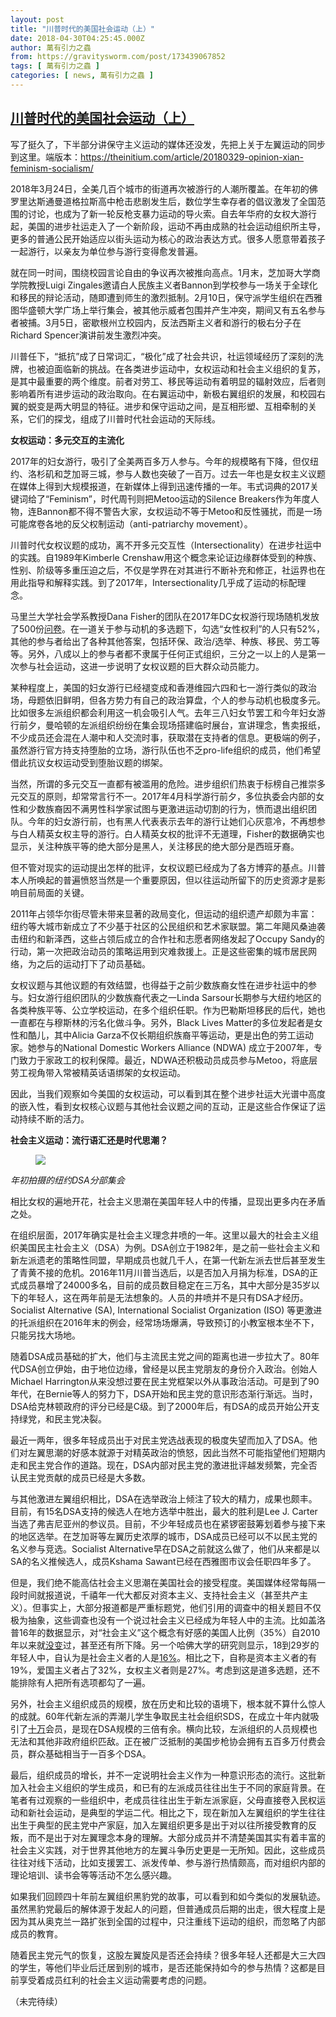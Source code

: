 ```yaml
---
layout: post
title: "川普时代的美国社会运动（上）"
date: 2018-04-30T04:25:45.000Z
author: 萬有引力之蟲
from: https://gravitysworm.com/post/173439067852
tags: [ 萬有引力之蟲 ]
categories: [ news, 萬有引力之蟲 ]
---
```

<!--1525062345000-->
[川普时代的美国社会运动（上）](https://gravitysworm.com/post/173439067852)
------

<div>
<p>写了挺久了，下半部分讲保守主义运动的媒体还没发，先把上关于左翼运动的同步到这里。端版本：<a href="https://theinitium.com/article/20180329-opinion-xian-feminism-socialism/" target="_blank">https://theinitium.com/article/20180329-opinion-xian-feminism-socialism/</a></p><p>2018年3月24日，全美几百个城市的街道再次被游行的人潮所覆盖。在年初的佛罗里达斯通曼道格拉斯高中枪击悲剧发生后，数位学生幸存者的倡议激发了全国范围的讨论，也成为了新一轮反枪支暴力运动的导火索。自去年华府的女权大游行起，美国的进步社运走入了一个新阶段，运动不再由成熟的社会运动组织所主导，更多的普通公民开始适应以街头运动为核心的政治表达方式。很多人愿意带着孩子一起游行，以亲友为单位参与游行变得愈发普遍。</p><p>就在同一时间，围绕校园言论自由的争议再次被推向高点。1月末，芝加哥大学商学院教授Luigi Zingales邀请白人民族主义者Bannon到学校参与一场关于全球化和移民的辩论活动，随即遭到师生的激烈抵制。2月10日，保守派学生组织在西雅图华盛顿大学广场上举行集会，被其他示威者包围并产生冲突，期间又有五名参与者被捕。3月5日，密歇根州立校园内，反法西斯主义者和游行的极右分子在Richard Spencer演讲前发生激烈冲突。</p><p>川普任下，“抵抗”成了日常词汇，“极化”成了社会共识，社运领域经历了深刻的洗牌，也被迫面临新的挑战。在各类进步运动中，女权运动和社会主义组织的复苏，是其中最重要的两个维度。前者对劳工、移民等运动有着明显的辐射效应，后者则影响着所有进步运动的政治取向。在右翼运动中，新极右翼组织的发展，和校园右翼的蜕变是两大明显的特征。进步和保守运动之间，是互相形塑、互相牵制的关系，它们的探戈，组成了川普时代社会运动的天际线。</p><p><b>女权运动：多元交互的主流化</b></p><p>2017年的妇女游行，吸引了全美两百多万人参与。今年的规模略有下降，但仅纽约、洛杉矶和芝加哥三城，参与人数也突破了一百万。过去一年也是女权主义议题在媒体上得到大规模报道，在新媒体上得到迅速传播的一年。韦式词典的2017关键词给了“Feminism”，时代周刊则把Metoo运动的Silence Breakers作为年度人物，连Bannon都不得不警告大家，女权运动不等于Metoo和反性骚扰，而是一场可能席卷各地的反父权制运动（anti-patriarchy movement）。</p><p>川普时代女权议题的成功，离不开多元交互性（Intersectionality）在进步社运中的实践。自1989年Kimberle Crenshaw用这个概念来论证边缘群体受到的种族、性别、阶级等多重压迫之后，不仅是学界在对其进行不断补充和修正，社运界也在用此指导和解释实践。到了2017年，Intersectionality几乎成了运动的标配理念。 </p><p>马里兰大学社会学系教授Dana Fisher的团队在2017年DC女权游行现场随机发放了500份<a href="http://advances.sciencemag.org/content/3/9/eaao1390" target="_blank">问卷</a>。在一道关于参与动机的多选题下，勾选“女性权利”的人只有52%，其他的参与者给出了各种其他答案，包括环保、政治/选举、种族、移民、劳工等等。另外，八成以上的参与者都不隶属于任何正式组织，三分之一以上的人是第一次参与社会运动，这进一步说明了女权议题的巨大群众动员能力。<br/></p><p>某种程度上，美国的妇女游行已经褪变成和香港维园六四和七一游行类似的政治场，母题依旧鲜明，但各方势力有自己的政治算盘，个人的参与动机也极度多元。比如很多左派组织都会利用这一机会吸引人气。去年三八妇女节罢工和今年妇女游行前夕，曼哈顿的左派组织纷纷在集会现场搭建临时展台，宣讲理念，售卖报纸，不少成员还会混在人潮中和人交流时事，获取潜在支持者的信息。更极端的例子，虽然游行官方持支持堕胎的立场，游行队伍也不乏pro-life组织的成员，他们希望借此抗议女权运动受到堕胎议题的绑架。</p><p>当然，所谓的多元交互一直都有被滥用的危险。进步组织们热衷于标榜自己推崇多元交互的原则，却常常言行不一。2017年4月科学游行前夕，多位执委会内部的女性和少数族裔因不满男性科学家试图与更激进运动切割的行为，愤而退出组织团队。今年的妇女游行前，也有黑人代表表示去年的游行让她们心灰意冷，不再想参与白人精英女权主导的游行。白人精英女权的批评不无道理，Fisher的数据确实也显示，关注种族平等的绝大部分是黑人，关注移民的绝大部分是西班牙裔。</p><p>但不管对现实的运动提出怎样的批评，女权议题已经成为了各方博弈的基点。川普本人所唤起的普遍愤怒当然是一个重要原因，但以往运动所留下的历史资源才是影响目前局面的关键。</p><p>2011年占领华尔街尽管未带来显著的政局变化，但运动的组织遗产却颇为丰富：纽约等大城市新成立了不少基于社区的公民组织和艺术家联盟。第二年飓风桑迪袭击纽约和新泽西，这些占领后成立的合作社和志愿者网络发起了Occupy Sandy的行动，第一次把政治动员的策略运用到灾难救援上。正是这些密集的城市居民网络，为之后的运动打下了动员基础。</p><p>女权议题与其他议题的有效结盟，也得益于之前少数族裔女性在进步社运中的参与。妇女游行组织团队的少数族裔代表之一Linda Sarsour长期参与大纽约地区的各类种族平等、公立学校运动，在多个组织任职。作为巴勒斯坦移民的后代，她也一直都在与穆斯林的污名化做斗争。另外，Black Lives Matter的多位发起者是女性和酷儿，其中Alicia Garza不仅长期组织族裔平等运动，更是出色的劳工运动家。她参与的National Domestic Workers Alliance (NDWA) 成立于2007年，专门致力于家政工的权利保障。最近，NDWA还积极动员成员参与Metoo，将底层劳工视角带入常被精英话语绑架的女权运动。</p><p>因此，当我们观察如今美国的女权运动，可以看到其在整个进步社运大光谱中高度的嵌入性，看到女权核心议题与其他社会议题之间的互动，正是这些合作保证了运动持续不断的活力。 </p><p><b>社会主义运动：流行语汇还是时代思潮？</b></p><figure class="tmblr-full" data-orig-height="3036" data-orig-width="4048" style=""><img src="https://64.media.tumblr.com/4421c3c659e036cfe9797900e2afcc79/tumblr_inline_p7zdq00DIF1qmojoa_540.jpg" data-orig-height="3036" data-orig-width="4048"/></figure><p><i>年初拍摄的纽约DSA分部集会</i></p><p>相比女权的遍地开花，社会主义思潮在美国年轻人中的传播，显现出更多内在矛盾之处。</p><p>在组织层面，2017年确实是社会主义理念井喷的一年。这里以最大的社会主义组织美国民主社会主义（DSA）为例。DSA创立于1982年，是之前一些社会主义和新左派遗老的策略性同盟，早期成员也就几千人，在第一代新左派去世后甚至发生了青黄不接的危机。2016年11月川普当选后，以是否加入月捐为标准，DSA的正式成员暴增了24000多名，目前的成员数目稳定在三万名，其中大部分是35岁以下的年轻人，这在两年前是无法想象的。人员的井喷并不是只有DSA才经历。Socialist Alternative (SA), International Socialist Organization (ISO) 等更激进的托派组织在2016年末的例会，经常场场爆满，导致预订的小教室根本坐不下，只能另找大场地。</p><p>随着DSA成员基础的扩大，他们与主流民主党之间的距离也进一步拉大了。80年代DSA创立伊始，由于地位边缘，曾经是以民主党朋友的身份介入政治。创始人Michael Harrington从来没想过要在民主党框架以外从事政治活动。可是到了90年代，在Bernie等人的努力下，DSA开始和民主党的意识形态渐行渐远。当时，DSA给克林顿政府的评分已经是C级。到了2000年后，有DSA的成员开始公开支持绿党，和民主党决裂。</p><p>最近一两年，很多年轻成员出于对民主党选战表现的极度失望而加入了DSA。他们对左翼思潮的好感本就源于对精英政治的愤怒，因此当然不可能指望他们短期内走和民主党合作的道路。现在，DSA内部对民主党的激进批评越发频繁，完全否认民主党贡献的成员已经是大多数。</p><p>与其他激进左翼组织相比，DSA在选举政治上倾注了较大的精力，成果也颇丰。目前，有15名DSA支持的候选人在地方选举中胜出，最大的胜利是Lee J. Carter当选了弗吉尼亚州的参议员。目前，不少年轻成员也在紧锣密鼓筹划着参与接下来的地区选举。在芝加哥等左翼历史浓厚的城市，DSA成员已经可以不以民主党的名义参与竞选。Socialist Alternative早在DSA之前就这么做了，他们从来都是以SA的名义推候选人，成员Kshama Sawant已经在西雅图市议会任职四年多了。 </p><p>但是，我们绝不能高估社会主义思潮在美国社会的接受程度。美国媒体经常每隔一段时间就报道说，千禧年一代大都反对资本主义、支持社会主义（甚至共产主义）。但事实上，大部分报道都是严重标题党，他们引用的调查中的相关题目不仅极为抽象，这些调查也没有一个说过社会主义已经成为年轻人中的主流。比如盖洛普16年的数据显示，对“社会主义”这个概念有好感的美国人比例（35%）自2010年以来就<a href="http://news.gallup.com/poll/191354/americans-views-socialism-capitalism-little-changed.aspx" target="_blank">没变</a>过，甚至还有所下降。另一个哈佛大学的研究则显示，18到29岁的年轻人中，自认为是社会主义者的人是<a href="http://iop.harvard.edu/youth-poll/past/harvard-iop-spring-2016-poll" target="_blank">16%</a>。相比之下，自称是资本主义者的有19%，爱国主义者占了32%，女权主义者则是27%。考虑到这是道多选题，还不能排除有人把所有选项都勾了一遍。 </p><p>另外，社会主义组织成员的规模，放在历史和比较的语境下，根本就不算什么惊人的成就。60年代新左派的弄潮儿学生争取民主社会组织SDS，在成立十年内就吸引了<a href="https://theconversation.com/what-was-the-protest-group-students-for-a-democratic-society-five-questions-answered-76849?xid=PS_smithsonian" target="_blank">十万</a>会员，是现在DSA规模的三倍有余。横向比较，左派组织的人员规模也无法和其他非政府组织匹敌。正在被广泛抵制的美国步枪协会拥有五百多万付费会员，群众基础相当于一百多个DSA。</p><p>最后，组织成员的增长，并不一定说明社会主义作为一种意识形态的流行。这批新加入社会主义组织的学生成员，和已有的左派成员往往出生于不同的家庭背景。在笔者有过观察的一些组织中，老成员往往出生于新左派家庭，父母直接卷入民权运动和新社会运动，是典型的学运二代。相比之下，现在新加入左翼组织的学生往往出生于典型的民主党中产家庭，加入左翼组织更多是出于对以往所接受教育的反叛，而不是出于对左翼理念本身的理解。大部分成员并不清楚美国其实有着丰富的社会主义实践，对于世界其他地方的左翼斗争历史更是一无所知。因此，这些成员往往对线下活动，比如支援罢工、派发传单、参与游行热情颇高，而对组织内部的理论培训、读书会等等活动不怎么感兴趣。</p><p>如果我们回顾四十年前左翼组织黑豹党的故事，可以看到和如今类似的发展轨迹。虽然黑豹党最后的解体源于发起人的问题，但普通成员后期的出走，很大程度上是因为其从奥克兰一路扩张到全国的过程中，只注重线下运动的组织，而忽略了内部成员的教育。</p><p>随着民主党元气的恢复，这股左翼旋风是否还会持续？很多年轻人还都是大三大四的学生，等他们毕业后迁居到别的城市，是否还能保持如今的参与热情？这都是目前享受着成员红利的社会主义运动需要考虑的问题。</p><p>（未完待续）</p>
</div>
